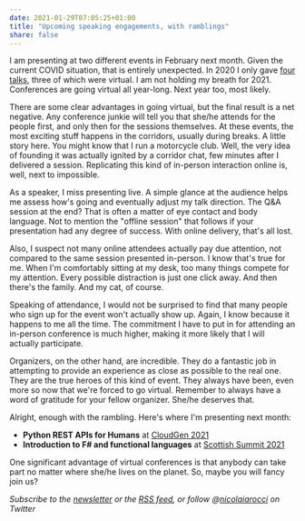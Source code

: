 ```yaml
---
date: 2021-01-29T07:05:25+01:00
title: "Upcoming speaking engagements, with ramblings"
share: false
---
```


I am presenting at two different events in February next month. Given the
current COVID situation, that is entirely unexpected. In 2020 I only gave [four
talks][3], three of which were virtual. I am not holding my breath for 2021.
Conferences are going virtual all year-long. Next year too, most likely.

There are some clear advantages in going virtual, but the final result is a net
negative. Any conference junkie will tell you that she/he attends for the
people first, and only then for the sessions themselves. At these events, the
most exciting stuff happens in the corridors, usually during breaks. A little
story here. You might know that I run a motorcycle club. Well, the very idea of
founding it was actually ignited by a corridor chat, few minutes after
I delivered a session. Replicating this kind of in-person interaction online
is, well, next to impossible. 

As a speaker, I miss presenting live. A simple glance at the audience helps me
assess how's going and eventually adjust my talk direction. The Q&A session at
the end? That is often a matter of eye contact and body language. Not to
mention the "offline session" that follows if your presentation had any degree
of success. With online delivery, that's all lost. 

Also, I suspect not many online attendees actually pay due attention, not
compared to the same session presented in-person.  I know that's true for me.
When I'm comfortably sitting at my desk, too many things compete for my
attention. Every possible distraction is just one click away. And then there's
the family. And my cat, of course. 

Speaking of attendance, I would not be surprised to find that many people who
sign up for the event won't actually show up. Again, I know because it
happens to me all the time.  The commitment I have to put in for attending an
in-person conference is much higher, making it more likely that I will actually
participate.

Organizers, on the other hand, are incredible. They do a fantastic job in
attempting to provide an experience as close as possible to the real one. They
are the true heroes of this kind of event. They always have been, even more so
now that we're forced to go virtual. Remember to always have a word of
gratitude for your fellow organizer. She/he deserves that.

Alright, enough with the rambling. Here's where I'm presenting next month:

- **Python REST APIs for Humans** at [CloudGen 2021][1]
- **Introduction to F# and functional languages** at [Scottish Summit 2021][2] 

One significant advantage of virtual conferences is that anybody can take part
no matter where she/he lives on the planet. So, maybe you will fancy join us?

*Subscribe to the [newsletter][nl] or the [RSS feed][rss], or follow @[nicolaiarocci][tw] on Twitter*

 [1]: https://codegen2021.azurewebsites.net/
 [2]: https://scottishsummit.com/
 [3]: /speaking
 [rss]: https://nicolaiarocci.com/index.xml
 [tw]: http://twitter.com/nicolaiarocci
 [nl]: http://eepurl.com/b-_Pzz

